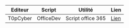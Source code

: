 
| Editeur | Script | Utilité | Lien |
| --- | --- | --- | --- |
| T0pCyber | OfficeDev | Script office 365 | [Lien](https://github.com/T0pCyber/hawk) |


